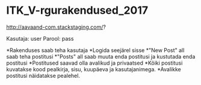 # ITK_V-rgurakendused_2017

http://aavaand-com.stackstaging.com/?

Kasutaja: user
Parool: pass

*Rakenduses saab teha kasutaja
*Logida seejärel sisse
*"New Post" all saab teha postitusi
*"Posts" all saab muuta enda postitusi ja kustutada enda postitusi
*Postitused saavad olla avalikud ja privaatsed
*Kõiki postitusi kuvatakse kood pealkirja, sisu, kuupäeva ja kasutajanimega.
*Avalikke postitusi näidatakse pealehel.
